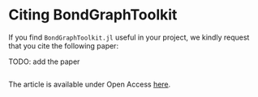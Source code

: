 # Citing BondGraphToolkit

If you find `BondGraphToolkit.jl` useful in your project, we kindly request that you cite the following paper:

TODO: add the paper
```

```
The article is available under Open Access [here]().
